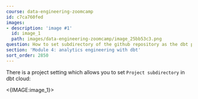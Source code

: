 ```yaml
---
course: data-engineering-zoomcamp
id: c7ca760fed
images:
- description: 'image #1'
  id: image_1
  path: images/data-engineering-zoomcamp/image_25bb53c3.png
question: How to set subdirectory of the github repository as the dbt project root
section: 'Module 4: analytics engineering with dbt'
sort_order: 2850
---
```


There is a project setting which allows you to set `Project subdirectory` in dbt cloud:

<{IMAGE:image_1}>

